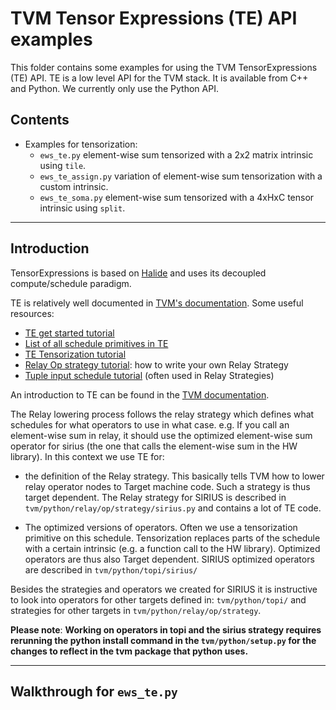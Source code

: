 # TVM Tensor Expressions (TE) API examples

This folder contains some examples for using the TVM TensorExpressions (TE) API.
TE is a low level API for the TVM stack. 
It is available from C++ and Python. We currently only use the Python API.

## Contents

* Examples for tensorization:
    * `ews_te.py` element-wise sum tensorized with a 2x2 matrix intrinsic using `tile`.
    * `ews_te_assign.py` variation of element-wise sum tensorization with a custom intrinsic.
    * `ews_te_soma.py` element-wise sum tensorized with a 4xHxC tensor intrinsic using `split`.

---

## Introduction

TensorExpressions is based on [Halide](https://halide-lang.org/) and uses its decoupled compute/schedule paradigm.

TE is relatively well documented in [TVM's documentation](https://tvm.apache.org/docs/tutorials/index.html#tensor-expression-and-schedules). Some useful resources:
* [TE get started tutorial](https://tvm.apache.org/docs/tutorials/get_started/tensor_expr_get_started.html#sphx-glr-tutorials-get-started-tensor-expr-get-started-py)
* [List of all schedule primitives in TE](https://tvm.apache.org/docs/tutorials/language/schedule_primitives.html#sphx-glr-tutorials-language-schedule-primitives-py)
* [TE Tensorization tutorial](https://tvm.apache.org/docs/tutorials/language/tensorize.html#sphx-glr-tutorials-language-tensorize-py)
* [Relay Op strategy tutorial](https://tvm.apache.org/docs/dev/relay_op_strategy.html): how to write your own Relay Strategy
* [Tuple input schedule tutorial](https://tvm.apache.org/docs/tutorials/language/tuple_inputs.html#sphx-glr-tutorials-language-tuple-inputs-py) (often used in Relay Strategies)

An introduction to TE can be found in the [TVM documentation](https://tvm.apache.org/docs/tutorials/get_started/tensor_expr_get_started.html).


The Relay lowering process follows the relay strategy which defines what schedules for what operators to use in what case.
e.g. If you call an element-wise sum in relay, it should use the optimized element-wise sum operator for sirius
(the one that calls the element-wise sum in the HW library). In this context we use TE for:

* the definition of the Relay strategy.
  This basically tells TVM how to lower relay operator nodes to Target machine code. 
  Such a strategy is thus target dependent. 
  The Relay strategy for SIRIUS is described in `tvm/python/relay/op/strategy/sirius.py` and contains a lot of TE code.
  
* The optimized versions of operators. Often we use a tensorization primitive on this schedule.
  Tensorization replaces parts of the schedule with a certain intrinsic (e.g. a function call to the HW library).
  Optimized operators are thus also Target dependent. SIRIUS optimized operators are described in `tvm/python/topi/sirius/`
  
Besides the strategies and operators we created for SIRIUS it is instructive to look into operators for other targets defined in:
`tvm/python/topi/` and strategies for other targets in `tvm/python/relay/op/strategy`.

**Please note**:
**Working on operators in topi and the sirius strategy requires rerunning the python install command in the 
`tvm/python/setup.py` for the changes to reflect in the tvm package that python uses.**

---

## Walkthrough for `ews_te.py`